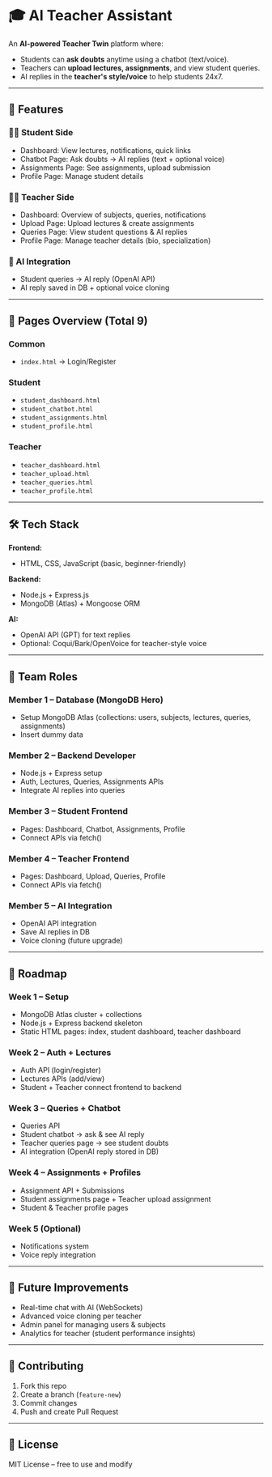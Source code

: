 # 🎓 AI Teacher Assistant

An **AI-powered Teacher Twin** platform where:
- Students can **ask doubts** anytime using a chatbot (text/voice).
- Teachers can **upload lectures, assignments**, and view student queries.
- AI replies in the **teacher's style/voice** to help students 24x7.

---

## 🚀 Features

### 👩‍🎓 Student Side
- Dashboard: View lectures, notifications, quick links
- Chatbot Page: Ask doubts → AI replies (text + optional voice)
- Assignments Page: See assignments, upload submission
- Profile Page: Manage student details

### 👨‍🏫 Teacher Side
- Dashboard: Overview of subjects, queries, notifications
- Upload Page: Upload lectures & create assignments
- Queries Page: View student questions & AI replies
- Profile Page: Manage teacher details (bio, specialization)

### 🤖 AI Integration
- Student queries → AI reply (OpenAI API)
- AI reply saved in DB + optional voice cloning

---

## 📂 Pages Overview (Total 9)

### Common
- `index.html` → Login/Register

### Student
- `student_dashboard.html`
- `student_chatbot.html`
- `student_assignments.html`
- `student_profile.html`

### Teacher
- `teacher_dashboard.html`
- `teacher_upload.html`
- `teacher_queries.html`
- `teacher_profile.html`

---

## 🛠️ Tech Stack

**Frontend:**  
- HTML, CSS, JavaScript (basic, beginner-friendly)  

**Backend:**  
- Node.js + Express.js  
- MongoDB (Atlas) + Mongoose ORM  

**AI:**  
- OpenAI API (GPT) for text replies  
- Optional: Coqui/Bark/OpenVoice for teacher-style voice  

---

## 👥 Team Roles

### Member 1 – Database (MongoDB Hero)
- Setup MongoDB Atlas (collections: users, subjects, lectures, queries, assignments)
- Insert dummy data

### Member 2 – Backend Developer
- Node.js + Express setup
- Auth, Lectures, Queries, Assignments APIs
- Integrate AI replies into queries

### Member 3 – Student Frontend
- Pages: Dashboard, Chatbot, Assignments, Profile
- Connect APIs via fetch()

### Member 4 – Teacher Frontend
- Pages: Dashboard, Upload, Queries, Profile
- Connect APIs via fetch()

### Member 5 – AI Integration
- OpenAI API integration
- Save AI replies in DB
- Voice cloning (future upgrade)

---

## 📅 Roadmap

### Week 1 – Setup
- MongoDB Atlas cluster + collections
- Node.js + Express backend skeleton
- Static HTML pages: index, student dashboard, teacher dashboard

### Week 2 – Auth + Lectures
- Auth API (login/register)
- Lectures APIs (add/view)
- Student + Teacher connect frontend to backend

### Week 3 – Queries + Chatbot
- Queries API
- Student chatbot → ask & see AI reply
- Teacher queries page → see student doubts
- AI integration (OpenAI reply stored in DB)

### Week 4 – Assignments + Profiles
- Assignment API + Submissions
- Student assignments page + Teacher upload assignment
- Student & Teacher profile pages

### Week 5 (Optional)
- Notifications system
- Voice reply integration

---

## 🔮 Future Improvements
- Real-time chat with AI (WebSockets)
- Advanced voice cloning per teacher
- Admin panel for managing users & subjects
- Analytics for teacher (student performance insights)

---

## 🤝 Contributing
1. Fork this repo  
2. Create a branch (`feature-new`)  
3. Commit changes  
4. Push and create Pull Request  

---

## 📜 License
MIT License – free to use and modify

